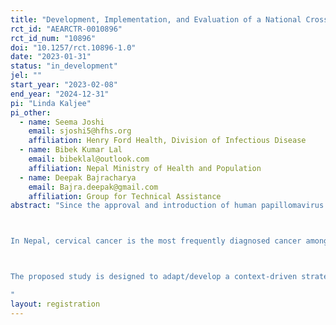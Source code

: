 ```yaml
---
title: "Development, Implementation, and Evaluation of a National Cross-generational Strategy to Support Introduction of the Human Papillomavirus (HPV) Vaccine and Utilization of Cervical Cancer Screening in Nepal "
rct_id: "AEARCTR-0010896"
rct_id_num: "10896"
doi: "10.1257/rct.10896-1.0"
date: "2023-01-31"
status: "in_development"
jel: ""
start_year: "2023-02-08"
end_year: "2024-12-31"
pi: "Linda Kaljee"
pi_other:
  - name: Seema Joshi
    email: sjoshi5@hfhs.org
    affiliation: Henry Ford Health, Division of Infectious Disease
  - name: Bibek Kumar Lal
    email: bibeklal@outlook.com
    affiliation: Nepal Ministry of Health and Population
  - name: Deepak Bajracharya
    email: Bajra.deepak@gmail.com
    affiliation: Group for Technical Assistance
abstract: "Since the approval and introduction of human papillomavirus (HPV) vaccines in 2006, the burden of new cervical cancer cases has steadily grown in low- and middle-income countries (LMIC). A 2016 study estimated that only 1% of women receiving the HPV vaccine worldwide were from LMICs and that as of 2020, the majority of the 604,000 new cervical cancer cases in the world occurred in LMICs. At this time, the Nepal Ministry of Health and Population (MOHP), Family Welfare Division is planning to apply to GAVI in September 2022 to initiate the introduction of HPV into the national immunization plan. It is anticipated that in mid-to-late 2023 HPV introduction will start in 8 to 12 districts and then move to national coverage. 

In Nepal, cervical cancer is the most frequently diagnosed cancer among women and contributes to the highest number of cancer-related mortalities in the country. Limited data are available regarding women’s utilization of cervical cancer screening in Nepal, however one study suggests that only 15% of women surveyed had been screened.  The Nepal government has prioritized cervical cancer screening as a free-of-cost priority program; however, multiple socio-cultural and economic factors affect screening including lack of knowledge about cervical cancer both within the healthcare professions and general population, social taboos regarding discussion of sexual and reproductive health, and limited laboratory facilities.

The proposed study is designed to adapt/develop a context-driven strategy to decrease risks of HPV infection and cervical cancer in Nepal through an integrated vaccination and cervical cancer screening campaign. The program will implement a cross-generational approach to encourage vaccination of young girls and screening of their mothers, aunts, grandmothers and other women in the communities.  The key objectives are: 1)	Assess policy and programmatic, health system, and community factors that affect intention to uptake HPV vaccines for girls ages 9 to 14 and use of cervical cancer screening services among women 30 to 60 years old. 2)	Utilize data to adapt/develop: i) a healthcare provider training program in relation to HPV vaccine and cervical cancer screening; and, ii) a cross-generational comprehensive social mobilization and communication strategy to support HPV vaccine uptake and cervical cancer screening. 3)	Implement and conduct a randomized control trial of the healthcare provider and community interventions during the initial roll out of HPV vaccines in selected districts. 4)	Engage with policy makers, program managers, health care providers and community members (parents/adolescents) through scientific and community advisory boards (SAB/CABs) and a post-project dissemination workshop
"
layout: registration
---
```


